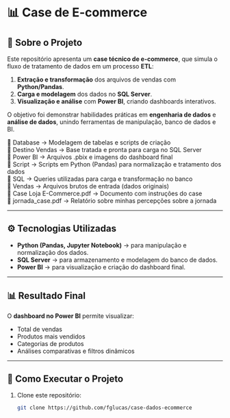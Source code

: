 # 📊 Case de E-commerce 

## 📌 Sobre o Projeto  
Este repositório apresenta um **case técnico de e-commerce**, que simula o fluxo de tratamento de dados em um processo **ETL**:  

1. **Extração e transformação** dos arquivos de vendas com **Python/Pandas**.  
2. **Carga e modelagem** dos dados no **SQL Server**.  
3. **Visualização e análise** com **Power BI**, criando dashboards interativos.  

O objetivo foi demonstrar habilidades práticas em **engenharia de dados** e **análise de dados**, unindo ferramentas de manipulação, banco de dados e BI.  



📁 Database                     → Modelagem de tabelas e scripts de criação  
📁 Destino Vendas               → Base tratada e pronta para carga no SQL Server  
📁 Power BI                     → Arquivos .pbix e imagens do dashboard final  
📁 Script                       → Scripts em Python (Pandas) para normalização e tratamento dos dados  
📁 SQL                          → Queries utilizadas para carga e transformação no banco  
📁 Vendas                       → Arquivos brutos de entrada (dados originais)  
📄 Case Loja E-Commerce.pdf      → Documento com instruções do case  
📄 jornada_case.pdf              → Relatório sobre minhas percepções sobre a jornada


---

## ⚙️ Tecnologias Utilizadas  

- **Python (Pandas, Jupyter Notebook)** → para manipulação e normalização dos dados.  
- **SQL Server** → para armazenamento e modelagem do banco de dados.  
- **Power BI** → para visualização e criação do dashboard final.  

---

## 📊 Resultado Final  
O **dashboard no Power BI** permite visualizar:  
- Total de vendas  
- Produtos mais vendidos  
- Categorias de produtos  
- Análises comparativas e filtros dinâmicos  

---

## 🚀 Como Executar o Projeto  

1. Clone este repositório:  
   ```bash
   git clone https://github.com/fglucas/case-dados-ecommerce


